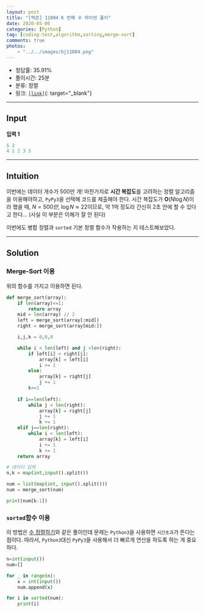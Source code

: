 ```yaml
---
layout: post
title: "[백준] 11004 K 번째 수 파이썬 풀이"
date: 2020-05-06
categories: [Python]
tag: [coding-test,algorithm,sorting,merge-sort]
comments: true
photos:
    - "../../images/bj11004.png"
---
```


* 정답률: 35.91%
* 풀이시간: 25분
* 분류: 정렬
* 링크: [`[link]`](https://www.acmicpc.net/problem/11004){: target="_blank"}

----
## Input

**입력 1**

~~~~python
5 2
4 1 2 3 5
~~~~


---
## Intuition

이번에는 데이터 개수가 500만 개! 마찬가지로 **시간 복잡도**를 고려하는 정렬 알고리즘을 이용해야하고, `PyPy3`을 선택해 코드를 제출해야 한다.
시간 복잡도가 $\boldsymbol{O}(N\log N)$이라 했을 때, $N=500만$, $\log N\approx 22$이므로, 약 1억 정도라 간신히 2초 안에 할 수 있다고 한다...
(사실 이 부분은 이해가 잘 안 된다) 


이번에도 병합 정렬과 `sorted` 기본 정렬 함수가 작용하는 지 테스트해보았다. 



---
## Solution


### Merge-Sort 이용

위의 함수를 가지고 이용하면 된다.

```python
def merge_sort(array):
    if len(array)<=1:
        return array
    mid = len(array) // 2
    left = merge_sort(array[:mid])
    right = merge_sort(array[mid:])

    i,j,k = 0,0,0

    while i < len(left) and j <len(right):
        if left[i] < right[j]:
            array[k] = left[i]
            i += 1
        else:
            array[k] = right[j]
            j += 1
        k+=1
    
    if i==len(left):
        while j < len(right):
            array[k] = right[j]
            j += 1
            k += 1
    elif j==len(right):
        while i < len(left):
            array[k] = left[i]
            i += 1
            k += 1
    return array

# 데이터 입력
n,k = map(int,input().split())

num = list(map(int, input().split()))
num = merge_sort(num)

print(num[k-1])
```




### `sorted`함수 이용

이 방법은 [수 정렬하기](../2020-05-05-bj2750)와 같은 풀이인데 문제는 `Python3`을 사용하면 `시간초과`가 뜬다는 점이다.
따라서, `Python3`대신 `PyPy3`을 사용해서 더 빠르게 연산을 하도록 하는 게 중요하다.


```python
n=int(input())
num=[]

for _ in range(n):
    x = int(input())
    num.append(x)

for i in sorted(num):
    print(i)
```
